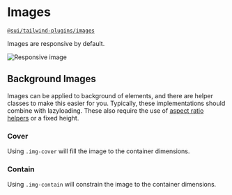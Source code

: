# Images
[`@sui/tailwind-plugins/images`](https://github.com/sgroupdesign/sui-vue/blob/main/packages/tailwind-plugins/src/images)

Images are responsive by default.

<code-preview heading="Images">
    <img src="https://images.unsplash.com/photo-1468276311594-df7cb65d8df6?auto=format&fit=crop&w=1400&q=80" alt="Responsive image">
</code-preview>

## Background Images
Images can be applied to background of elements, and there are helper classes to make this easier for you. Typically, these implementations should combine with lazyloading. These also require the use of [aspect ratio helpers](/css-framework/components/aspect-ratios) or a fixed height.

### Cover
Using `.img-cover` will fill the image to the container dimensions.

<code-preview heading="Cover">
    <div class="img-cover aspect aspect-21x9" style="background-image: url('https://images.unsplash.com/photo-1468276311594-df7cb65d8df6?auto=format&fit=crop&w=1400&q=80');"></div>
</code-preview>

### Contain
Using `.img-contain` will constrain the image to the container dimensions.

<code-preview body-id="bg-contain-example" heading="Contain">
    <div class="img-contain aspect aspect-21x9" style="background-image: url('https://images.unsplash.com/photo-1468276311594-df7cb65d8df6?auto=format&fit=crop&w=1400&q=80');"></div>
</code-preview>
